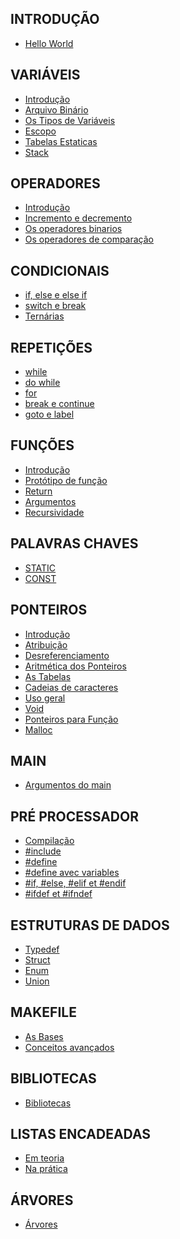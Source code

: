 ## INTRODUÇÃO
- <a href="https://www.youtube.com/watch?v=1RuoZeKXWQY&list=PLVQYiy6xNUxz5wbzZn4tfUhF4djgzscB-&index=1">Hello World</a><br>

## VARIÁVEIS
- <a href="https://www.youtube.com/watch?v=g1Yv7quz9jw&list=PLVQYiy6xNUxz5wbzZn4tfUhF4djgzscB-&index=2">Introdução</a><br>
- <a href="https://www.youtube.com/watch?v=I5UlJXNEKXY&list=PLVQYiy6xNUxz5wbzZn4tfUhF4djgzscB-&index=3">Arquivo Binário</a><br>
- <a href="https://www.youtube.com/watch?v=1S8lV9pqrxs&list=PLVQYiy6xNUxz5wbzZn4tfUhF4djgzscB-&index=4">Os Tipos de Variáveis</a><br>
- <a href="https://www.youtube.com/watch?v=Iw-WgHy-4Y4&list=PLVQYiy6xNUxz5wbzZn4tfUhF4djgzscB-&index=5">Escopo</a><br>
- <a href="https://www.youtube.com/watch?v=oUcsC7i__8c&list=PLVQYiy6xNUxz5wbzZn4tfUhF4djgzscB-&index=6">Tabelas Estaticas</a><br>
- <a href="https://www.youtube.com/watch?v=CPQVaU8pjbU&list=PLVQYiy6xNUxz5wbzZn4tfUhF4djgzscB-&index=7">Stack</a><br>

## OPERADORES
- <a href="https://www.youtube.com/watch?v=JIivicjwF48&list=PLVQYiy6xNUxz5wbzZn4tfUhF4djgzscB-&index=8">Introdução</a><br>
- <a href="https://www.youtube.com/watch?v=-Aiuupzifjc&list=PLVQYiy6xNUxz5wbzZn4tfUhF4djgzscB-&index=9">Incremento e decremento</a><br>
- <a href="https://www.youtube.com/watch?v=yQ70FEEzjPM&list=PLVQYiy6xNUxz5wbzZn4tfUhF4djgzscB-&index=10">Os operadores binarios</a><br>
- <a href="https://www.youtube.com/watch?v=UWRcvIRu_XQ&list=PLVQYiy6xNUxz5wbzZn4tfUhF4djgzscB-&index=11">Os operadores de comparação</a><br>

## CONDICIONAIS
- <a href="https://www.youtube.com/watch?v=jIwybdfnmA0&list=PLVQYiy6xNUxz5wbzZn4tfUhF4djgzscB-&index=12">if, else e else if</a><br>
- <a href="https://www.youtube.com/watch?v=BJZvfuCgaUA&list=PLVQYiy6xNUxz5wbzZn4tfUhF4djgzscB-&index=13">switch e break</a><br>
- <a href="https://www.youtube.com/watch?v=l0svMuRYf8o&list=PLVQYiy6xNUxz5wbzZn4tfUhF4djgzscB-&index=14">Ternárias</a><br>

## REPETIÇÕES
- <a href="https://www.youtube.com/watch?v=j6Z4J0Q4s6g&list=PLVQYiy6xNUxz5wbzZn4tfUhF4djgzscB-&index=15">while</a><br>
- <a href="https://www.youtube.com/watch?v=3UuxaZfgC_I&list=PLVQYiy6xNUxz5wbzZn4tfUhF4djgzscB-&index=16">do while</a><br>
- <a href="https://www.youtube.com/watch?v=uvLGuAXQtUY&list=PLVQYiy6xNUxz5wbzZn4tfUhF4djgzscB-&index=17">for</a><br>
- <a href="https://www.youtube.com/watch?v=QTSG5bGFMhM&list=PLVQYiy6xNUxz5wbzZn4tfUhF4djgzscB-&index=18">break e continue</a><br>
- <a href="https://www.youtube.com/watch?v=mSs4wrlXGLY&list=PLVQYiy6xNUxz5wbzZn4tfUhF4djgzscB-&index=19">goto e label</a><br>

## FUNÇÕES
- <a href="https://www.youtube.com/watch?v=whA0Q0tL9bs&list=PLVQYiy6xNUxz5wbzZn4tfUhF4djgzscB-&index=20">Introdução</a><br>
- <a href="https://www.youtube.com/watch?v=SYSTsWANGxY&list=PLVQYiy6xNUxz5wbzZn4tfUhF4djgzscB-&index=21">Protótipo de função</a><br>
- <a href="https://www.youtube.com/watch?v=ylbDfQAzIUQ&list=PLVQYiy6xNUxz5wbzZn4tfUhF4djgzscB-&index=22">Return</a><br>
- <a href="https://www.youtube.com/watch?v=PDIIN3xqaQI&list=PLVQYiy6xNUxz5wbzZn4tfUhF4djgzscB-&index=23">Argumentos</a><br>
- <a href="https://www.youtube.com/watch?v=TT3KiTcenU0&list=PLVQYiy6xNUxxZbeH9b0VC-nC6QsJRw5Ah&index=1">Recursividade</a><br>

## PALAVRAS CHAVES
- <a href="https://www.youtube.com/watch?v=Yw_lNNVFhmk&list=PLVQYiy6xNUxz5wbzZn4tfUhF4djgzscB-&index=24">STATIC</a><br>
- <a href="https://www.youtube.com/watch?v=Z_iXk2qysm8&list=PLVQYiy6xNUxz5wbzZn4tfUhF4djgzscB-&index=25">CONST</a><br>

## PONTEIROS
- <a href="https://www.youtube.com/watch?v=iooNvEbpqsQ&list=PLVQYiy6xNUxytsXWxZx6odBJMbRktIHTs&index=1">Introdução</a><br>
- <a href="https://www.youtube.com/watch?v=B1pPi0d0uZc&list=PLVQYiy6xNUxytsXWxZx6odBJMbRktIHTs&index=2">Atribuição</a><br>
- <a href="https://www.youtube.com/watch?v=4EWDazdBW78&list=PLVQYiy6xNUxytsXWxZx6odBJMbRktIHTs&index=3">Desreferenciamento</a><br>
- <a href="https://www.youtube.com/watch?v=bKuGUoKv8Oo&list=PLVQYiy6xNUxytsXWxZx6odBJMbRktIHTs&index=4">Aritmética dos Ponteiros</a><br>
- <a href="https://www.youtube.com/watch?v=YNu26XdEJDs&list=PLVQYiy6xNUxytsXWxZx6odBJMbRktIHTs&index=5">As Tabelas</a><br>
- <a href="https://www.youtube.com/watch?v=SeU8JQ-sFwI&list=PLVQYiy6xNUxytsXWxZx6odBJMbRktIHTs&index=6">Cadeias de caracteres</a><br>
- <a href="https://www.youtube.com/watch?v=FWVHI0sqeVE&list=PLVQYiy6xNUxytsXWxZx6odBJMbRktIHTs&index=7">Uso geral</a><br>
- <a href="https://www.youtube.com/watch?v=GxJ6_emGGdo&list=PLVQYiy6xNUxytsXWxZx6odBJMbRktIHTs&index=8">Void</a><br>
- <a href="https://www.youtube.com/watch?v=OAhwuX5Vnw4&list=PLVQYiy6xNUxx8sKygTdqtOPytqN7sb0Vz&index=1">Ponteiros para Função</a><br>
- <a href="https://www.youtube.com/watch?v=UF5Sf4PcFDg&list=PLVQYiy6xNUxzNYF00nlmx624twFlamqLt&index=1">Malloc</a><br>

## MAIN
- <a href="https://www.youtube.com/watch?v=aPM1gGfaHOg&list=PLVQYiy6xNUxxDlCkkCX262SI90TsllYUW&index=1">Argumentos do main</a><br>

## PRÉ PROCESSADOR
- <a href="https://www.youtube.com/watch?v=sSQj8is6ODo&list=PLVQYiy6xNUxxMI_GiGGb2hxMcd3IwNYRy&index=1">Compilação</a><br>
- <a href="https://www.youtube.com/watch?v=1VwZ4aI8rUk&list=PLVQYiy6xNUxxMI_GiGGb2hxMcd3IwNYRy&index=2">#include</a><br>
- <a href="https://www.youtube.com/watch?v=bQPG2j_qalQ&list=PLVQYiy6xNUxxMI_GiGGb2hxMcd3IwNYRy&index=3">#define</a><br>
- <a href="https://www.youtube.com/watch?v=hTngug_uHpw&list=PLVQYiy6xNUxxMI_GiGGb2hxMcd3IwNYRy&index=4">#define avec variables</a><br>
- <a href="https://www.youtube.com/watch?v=vhd-wn-YEUg&list=PLVQYiy6xNUxxMI_GiGGb2hxMcd3IwNYRy&index=5">#if, #else, #elif et #endif</a><br>
- <a href="https://www.youtube.com/watch?v=rdQonyCQH6I&list=PLVQYiy6xNUxxMI_GiGGb2hxMcd3IwNYRy&index=6">#ifdef et #ifndef</a><br>

## ESTRUTURAS DE DADOS
- <a href="https://www.youtube.com/watch?v=7LuqP4zbb1A&list=PLVQYiy6xNUxxMI_GiGGb2hxMcd3IwNYRy&index=7">Typedef</a><br>
- <a href="https://www.youtube.com/watch?v=EIvYuXLN7G8&list=PLVQYiy6xNUxxMI_GiGGb2hxMcd3IwNYRy&index=8">Struct</a><br>
- <a href="https://www.youtube.com/watch?v=-QMv9TpbuuU&list=PLVQYiy6xNUxxMI_GiGGb2hxMcd3IwNYRy&index=9">Enum</a><br>
- <a href="https://www.youtube.com/watch?v=yjfl28iq3lg&list=PLVQYiy6xNUxxMI_GiGGb2hxMcd3IwNYRy&index=10">Union</a><br>

## MAKEFILE
- <a href="https://www.youtube.com/watch?v=HgwmjvyQLko&list=PLVQYiy6xNUxw6n6q_i8wek6U7t7CeAXhU&index=1">As Bases</a><br>
- <a href="https://www.youtube.com/watch?v=_DaGqYgtFtI&list=PLVQYiy6xNUxw6n6q_i8wek6U7t7CeAXhU&index=2">Conceitos avançados</a><br>

## BIBLIOTECAS
- <a href="https://www.youtube.com/watch?v=Z9jalxQ5bik&list=PLVQYiy6xNUxw6n6q_i8wek6U7t7CeAXhU&index=3">Bibliotecas</a><br>

## LISTAS ENCADEADAS
- <a href="https://www.youtube.com/watch?v=RUZ2Ti9wFx8&list=PLVQYiy6xNUxwmUOmyYSaI6gD1UyfF9MSj&index=1">Em teoria</a><br>
- <a href="https://www.youtube.com/watch?v=1gSuJhbbem4&list=PLVQYiy6xNUxwmUOmyYSaI6gD1UyfF9MSj&index=2">Na prática</a><br>

## ÁRVORES
- <a href="https://www.youtube.com/watch?v=QYp_8HMxins&list=PLVQYiy6xNUxzusAgMiybYwkLvuMFbVat9&index=1">Árvores</a><br>
